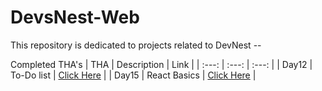 # DevsNest-Web
This repository is dedicated to projects related to DevNest -- 

Completed THA's
| THA | Description | Link |
| :---: | :---: | :---: |
| Day12 | To-Do list | [Click Here](https://aaryan376.github.io/DevsNest-Web/Day12/) |
| Day15 | React Basics | [Click Here](https://codesandbox.io/s/exciting-bas-6u2fh) |
